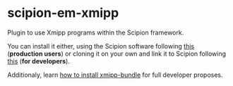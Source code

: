 # scipion-em-xmipp

Plugin to use Xmipp programs within the Scipion framework.

You can install it either, using the Scipion software following 
[this](https://scipion-em.github.io/docs/docs/scipion-modes/install-from-sources.html#step-4-installing-xmipp3-and-other-em-plugins) (**production users**) 
or cloning it on your own and link it to Scipion following 
[this](https://scipion-em.github.io/docs/docs/scipion-modes/install-plugins-command-line.html#devel-mode) (**for developers**). 

Additionaly, learn [how to install xmipp-bundle](https://github.com/i2pc/xmipp#getting-started) for full developer proposes.

